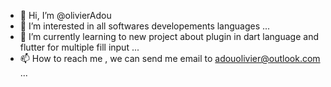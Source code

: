 - 👋 Hi, I’m @olivierAdou
- 👀 I’m interested in all softwares developements languages ...
- 🌱 I’m currently learning to new project about plugin in dart language and flutter for multiple fill input ...
- 📫 How to reach me , we can send me email to adouolivier@outlook.com ...

<!---
olivierAdou/olivierAdou is a ✨ special ✨ repository because its `README.md` (this file) appears on your GitHub profile.
You can click the Preview link to take a look at your changes.
--->
